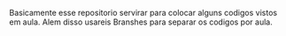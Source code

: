 Basicamente esse repositorio servirar para colocar alguns codigos vistos em aula.
Alem disso usareis Branshes para separar os codigos por aula.
